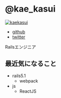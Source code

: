 # @kae_kasui

[![kaekasui](https://dl.dropboxusercontent.com/u/124894015/%E3%82%A4%E3%83%A9%E3%82%B9%E3%83%88/%E3%81%8B%E3%81%88.jpg)](https://dl.dropboxusercontent.com/u/124894015/%E3%82%A4%E3%83%A9%E3%82%B9%E3%83%88/%E3%81%8B%E3%81%88.jpg)

- [github](https://github.com/kaekasui)
- [twitter](https://twitter.com/kae_kasui)

Railsエンジニア

## 最近気になること

- rails5.1
  - webpack
- js
  - ReactJS
